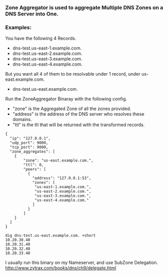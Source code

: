 
### Zone Aggregator is used to aggregate Multiple DNS Zones on a DNS Server into One.

### Examples:

You have the following 4 Records.
 * dns-test.us-east-1.example.com. 
 * dns-test.us-east-2.example.com.
 * dns-test.us-east-3.example.com.
 * dns-test.us-east-4.example.com.

But you want all  4 of them to be resolvable under 1 record, under us-east.example.com.
 * dns-test.us-east.example.com.


Run the ZoneAggregator Binaray with the following config.
 * "zone" is the Aggregated Zone of all the zones provided.
 * "address" is the address of the DNS server who resolves these domains.
 * "ttl" is the ttl that will be returned with the transformed records.

```
{
  "ip": "127.0.0.1",
  "udp_port": 9000,
  "tcp_port": 9000,
  "zone_aggregates": [
    {
        "zone": "us-east.example.com.",
        "ttl": 0,
        "peers": [
          {
            "address": "127.0.0.1:53",
            "zones": [
             "us-east-1.example.com.",
             "us-east-2.example.com.",
             "us-east-3.example.com.",
             "us-east-4.example.com."
            ]
          }
        ]
    }
  ]
}
```

```
dig dns-test.us-east.example.com. +short 
10.20.30.40
10.20.31.40
10.20.32.40
10.20.33.40
```


I usually run this binary on my Nameserver, and use SubZone Delegation.
http://www.zytrax.com/books/dns/ch9/delegate.html
